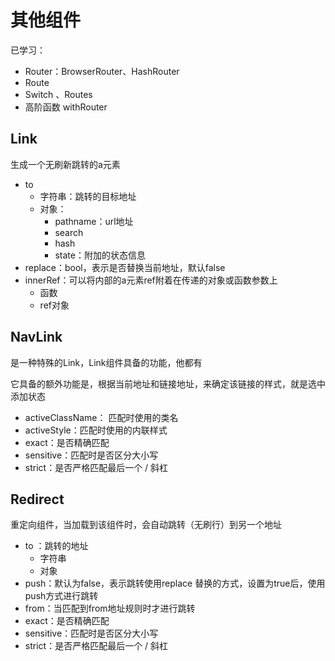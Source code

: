 # 其他组件

已学习： 

- Router：BrowserRouter、HashRouter
- Route
- Switch 、Routes
- 高阶函数 withRouter

## Link

生成一个无刷新跳转的a元素

- to
  - 字符串：跳转的目标地址
  - 对象：
    - pathname：url地址
    - search
    - hash
    - state：附加的状态信息
- replace：bool，表示是否替换当前地址，默认false
- innerRef：可以将内部的a元素ref附着在传递的对象或函数参数上
  - 函数
  - ref对象

## NavLink

是一种特殊的Link，Link组件具备的功能，他都有

它具备的额外功能是，根据当前地址和链接地址，来确定该链接的样式，就是选中添加状态

- activeClassName： 匹配时使用的类名
- activeStyle：匹配时使用的内联样式
- exact：是否精确匹配
- sensitive：匹配时是否区分大小写
- strict：是否严格匹配最后一个 / 斜杠

## Redirect

重定向组件，当加载到该组件时，会自动跳转（无刷行）到另一个地址

- to ：跳转的地址
  - 字符串
  - 对象
- push：默认为false，表示跳转使用replace 替换的方式，设置为true后，使用push方式进行跳转
- from：当匹配到from地址规则时才进行跳转
- exact：是否精确匹配
- sensitive：匹配时是否区分大小写
- strict：是否严格匹配最后一个 / 斜杠